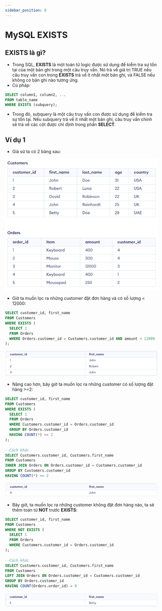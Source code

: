 ```yaml
---
sidebar_position: 8
---
```


# MySQL EXISTS

## EXISTS là gì?

- Trong SQL, **EXISTS** là một toán tử logic được sử dụng để kiểm tra sự tồn tại của một bản ghi trong một câu truy vấn. Nó trả về giá trị TRUE nếu câu truy vấn con trong **EXISTS** trả về ít nhất một bản ghi, và FALSE nếu không có bản ghi nào tương ứng.
- Cú pháp:

```sql
SELECT column1, column2, ...
FROM table_name
WHERE EXISTS (subquery);
```

- Trong đó, subquery là một câu truy vấn con được sử dụng để kiểm tra sự tồn tại. Nếu subquery trả về ít nhất một bản ghi, câu truy vấn chính sẽ trả về các cột được chỉ định trong phần **SELECT**.

## Ví dụ 1

- Giả sử ta có 2 bảng sau:

![1706865115889](image/sql-exists/1706865115889.png)

- Giờ ta muốn lọc ra những customer đặt đơn hàng và có số lượng < 12000:

```sql
SELECT customer_id, first_name
FROM Customers
WHERE EXISTS (
  SELECT 1
  FROM Orders
  WHERE Orders.customer_id = Customers.customer_id AND amount < 12000
);
```

![1706885777594](image/sql-exists/1706885777594.png)

- Nâng cao hơn, bây giờ ta muốn lọc ra những customer có số lượng đặt hàng >=2:

```sql
SELECT customer_id, first_name
FROM Customers
WHERE EXISTS (
  SELECT 1
  FROM Orders
  WHERE Customers.customer_id = Orders.customer_id
  GROUP BY Orders.customer_id
  HAVING COUNT(*) >= 2
);

--Cách khác
SELECT Customers.customer_id, Customers.first_name
FROM Customers
INNER JOIN Orders ON Orders.customer_id = Customers.customer_id
GROUP BY Customers.customer_id
HAVING COUNT(*) >= 2
```

![1706886200894](image/sql-exists/1706886200894.png)

- Bây giờ, ta muốn lọc ra những customer không đặt đơn hàng nào, ta sẽ thêm toán tử **NOT** trước **EXISTS**:

```sql
SELECT customer_id, first_name
FROM Customers
WHERE NOT EXISTS (
  SELECT 1
  FROM Orders
  WHERE Customers.customer_id = Orders.customer_id
);

--Cách khác
SELECT Customers.customer_id, Customers.first_name
FROM Customers
LEFT JOIN Orders ON Orders.customer_id = Customers.customer_id
GROUP BY Orders.customer_id
HAVING COUNT(Orders.order_id) = 0
```

![1706887373414](image/sql-exists/1706887373414.png)
